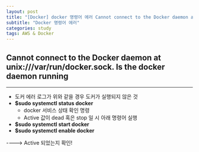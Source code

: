 ```yaml
---
layout: post
title: "[Docker] docker 명령어 에러 Cannot connect to the Docker daemon at unix:///var/run/docker.sock. Is the docker daemon running"
subtitle: "Docker 명령어 에러"
categories: study
tags: AWS & Docker
---
```


## Cannot connect to the Docker daemon at unix:///var/run/docker.sock. Is the docker daemon running
-------------
 - 도커 에러 로그가 위와 같을 경우 도커가 실행되지 않은 것
 - **$sudo systemctl status docker** 
	- docker 서비스 상태 확인 명령
	- Active 값이 dead 혹은 stop 일 시 아래 명령어 실행
 - **$sudo systemctl start docker** 
 - **$sudo systemctl enable docker**
 
 ----> Active 되었는지 확인!